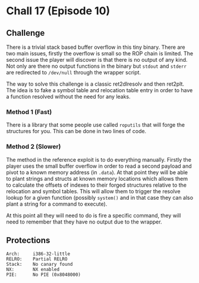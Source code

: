 # Chall 17 (Episode 10)

## Challenge

There is a trivial stack based buffer overflow in this tiny binary. There are
two main issues, firstly the overflow is small so the ROP chain is limited.
The second issue the player will discover is that there is no output of any
kind. Not only are there no output functions in the binary but `stdout` and
`stderr` are redirected to `/dev/null` through the wrapper script.

The way to solve this challenge is a classic ret2dlresolv and then ret2plt.
The idea is to fake a symbol table and relocation table entry in order to
have a function resolved without the need for any leaks.

### Method 1 (Fast)

There is a library that some people use called `roputils` that will forge the
structures for you. This can be done in two lines of code.

### Method 2 (Slower)

The method in the reference exploit is to do everything manually. Firstly the
player uses the small buffer overflow in order to read a second payload and
pivot to a known memory address (in `.data`). At that point they will be able
to plant strings and structs at known memory locations which allows them to
calculate the offsets of indexes to their forged structures relative to the
relocation and symbol tables. This will allow them to trigger the resolve
lookup for a given function (possibly `system()` and in that case they can
also plant a string for a command to execute).

At this point all they will need to do is fire a specific command, they will
need to remember that they have no output due to the wrapper.

## Protections

```
Arch:     i386-32-little
RELRO:    Partial RELRO
Stack:    No canary found
NX:       NX enabled
PIE:      No PIE (0x8048000)
```